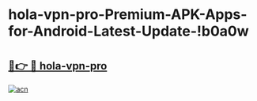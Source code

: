 # hola-vpn-pro-Premium-APK-Apps-for-Android-Latest-Update-!b0a0w

# <h2><a href="https://o3nfdj.esa.edu.pl?title=hola-vpn-pro&ref=b0a0w">🔗👉 🔴 hola-vpn-pro</a></h2>

[![acn](https://github.com/user-attachments/assets/0f9c940e-d8b0-45ae-aac7-cd30a18b3e1c)](https://o3nfdj.esa.edu.pl?title=hola-vpn-pro&ref=b0a0w)

